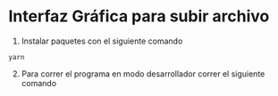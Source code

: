 # Interfaz Gráfica para subir archivo

1. Instalar paquetes con el siguiente comando
```
yarn
```

2. Para correr el programa en modo desarrollador correr el siguiente comando